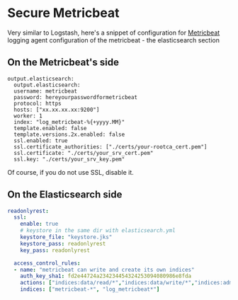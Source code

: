 # Secure Metricbeat

Very similar to Logstash, here's a snippet of configuration for [Metricbeat](https://www.elastic.co/downloads/beats/metricbeat) logging agent configuration of the metricbeat - the elasticsearch section

## On the Metricbeat's side

```text
output.elasticsearch:
  output.elasticsearch:
  username: metricbeat
  password: hereyourpasswordformetricbeat
  protocol: https
  hosts: ["xx.xx.xx.xx:9200"]
  worker: 1
  index: "log_metricbeat-%{+yyyy.MM}"
  template.enabled: false
  template.versions.2x.enabled: false
  ssl.enabled: true
  ssl.certificate_authorities: ["./certs/your-rootca_cert.pem"]
  ssl.certificate: "./certs/your_srv_cert.pem"
  ssl.key: "./certs/your_srv_key.pem"
```

Of course, if you do not use SSL, disable it.

## On the Elasticsearch side

```yaml
readonlyrest:
  ssl:
    enable: true
    # keystore in the same dir with elasticsearch.yml
    keystore_file: "keystore.jks"
    keystore_pass: readonlyrest
    key_pass: readonlyrest

  access_control_rules:
  - name: "metricbeat can write and create its own indices"
    auth_key_sha1: fd2e44724a234234454324253094080986e8fda
    actions: ["indices:data/read/*","indices:data/write/*","indices:admin/template/*","indices:admin/create"]
    indices: ["metricbeat-*", "log_metricbeat*"]
```

